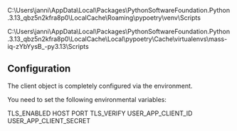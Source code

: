 


C:\Users\janni\AppData\Local\Packages\PythonSoftwareFoundation.Python.3.13_qbz5n2kfra8p0\LocalCache\Roaming\pypoetry\venv\Scripts


C:\Users\janni\AppData\Local\Packages\PythonSoftwareFoundation.Python.3.13_qbz5n2kfra8p0\LocalCache\Local\pypoetry\Cache\virtualenvs\mass-iq-zYbYysB_-py3.13\Scripts


## Configuration

The client object is completely configured via the environment.

You need to set the following environmental variables:

TLS_ENABLED
HOST
PORT
TLS_VERIFY
USER_APP_CLIENT_ID
USER_APP_CLIENT_SECRET

